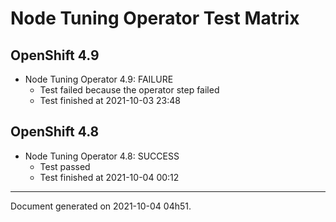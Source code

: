 
Node Tuning Operator Test Matrix
================================

OpenShift 4.9
-------------


* Node Tuning Operator 4.9: FAILURE
  - Test failed because the operator step failed
  - Test finished at 2021-10-03 23:48

OpenShift 4.8
-------------


* Node Tuning Operator 4.8: SUCCESS
  - Test passed
  - Test finished at 2021-10-04 00:12


---
Document generated on 2021-10-04 04h51.
